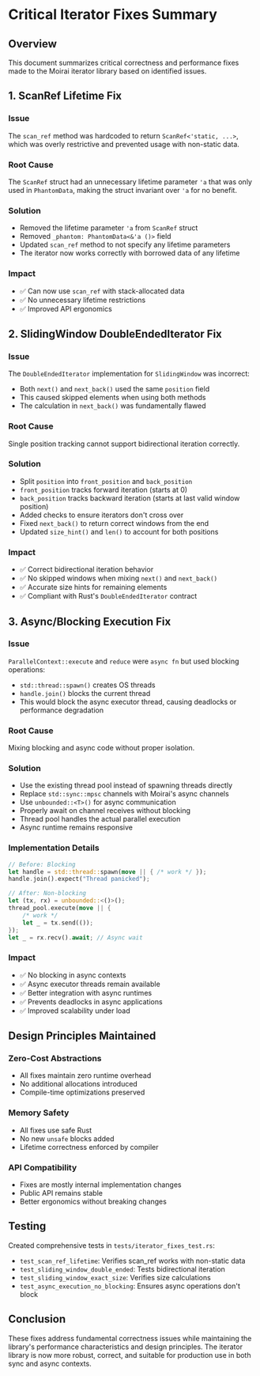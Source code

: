 # Critical Iterator Fixes Summary

## Overview
This document summarizes critical correctness and performance fixes made to the Moirai iterator library based on identified issues.

## 1. ScanRef Lifetime Fix

### Issue
The `scan_ref` method was hardcoded to return `ScanRef<'static, ...>`, which was overly restrictive and prevented usage with non-static data.

### Root Cause
The `ScanRef` struct had an unnecessary lifetime parameter `'a` that was only used in `PhantomData`, making the struct invariant over `'a` for no benefit.

### Solution
- Removed the lifetime parameter `'a` from `ScanRef` struct
- Removed `_phantom: PhantomData<&'a ()>` field
- Updated `scan_ref` method to not specify any lifetime parameters
- The iterator now works correctly with borrowed data of any lifetime

### Impact
- ✅ Can now use `scan_ref` with stack-allocated data
- ✅ No unnecessary lifetime restrictions
- ✅ Improved API ergonomics

## 2. SlidingWindow DoubleEndedIterator Fix

### Issue
The `DoubleEndedIterator` implementation for `SlidingWindow` was incorrect:
- Both `next()` and `next_back()` used the same `position` field
- This caused skipped elements when using both methods
- The calculation in `next_back()` was fundamentally flawed

### Root Cause
Single position tracking cannot support bidirectional iteration correctly.

### Solution
- Split `position` into `front_position` and `back_position`
- `front_position` tracks forward iteration (starts at 0)
- `back_position` tracks backward iteration (starts at last valid window position)
- Added checks to ensure iterators don't cross over
- Fixed `next_back()` to return correct windows from the end
- Updated `size_hint()` and `len()` to account for both positions

### Impact
- ✅ Correct bidirectional iteration behavior
- ✅ No skipped windows when mixing `next()` and `next_back()`
- ✅ Accurate size hints for remaining elements
- ✅ Compliant with Rust's `DoubleEndedIterator` contract

## 3. Async/Blocking Execution Fix

### Issue
`ParallelContext::execute` and `reduce` were `async fn` but used blocking operations:
- `std::thread::spawn()` creates OS threads
- `handle.join()` blocks the current thread
- This would block the async executor thread, causing deadlocks or performance degradation

### Root Cause
Mixing blocking and async code without proper isolation.

### Solution
- Use the existing thread pool instead of spawning threads directly
- Replace `std::sync::mpsc` channels with Moirai's async channels
- Use `unbounded::<T>()` for async communication
- Properly await on channel receives without blocking
- Thread pool handles the actual parallel execution
- Async runtime remains responsive

### Implementation Details
```rust
// Before: Blocking
let handle = std::thread::spawn(move || { /* work */ });
handle.join().expect("Thread panicked");

// After: Non-blocking
let (tx, rx) = unbounded::<()>();
thread_pool.execute(move || { 
    /* work */
    let _ = tx.send(());
});
let _ = rx.recv().await; // Async wait
```

### Impact
- ✅ No blocking in async contexts
- ✅ Async executor threads remain available
- ✅ Better integration with async runtimes
- ✅ Prevents deadlocks in async applications
- ✅ Improved scalability under load

## Design Principles Maintained

### Zero-Cost Abstractions
- All fixes maintain zero runtime overhead
- No additional allocations introduced
- Compile-time optimizations preserved

### Memory Safety
- All fixes use safe Rust
- No new `unsafe` blocks added
- Lifetime correctness enforced by compiler

### API Compatibility
- Fixes are mostly internal implementation changes
- Public API remains stable
- Better ergonomics without breaking changes

## Testing
Created comprehensive tests in `tests/iterator_fixes_test.rs`:
- `test_scan_ref_lifetime`: Verifies scan_ref works with non-static data
- `test_sliding_window_double_ended`: Tests bidirectional iteration
- `test_sliding_window_exact_size`: Verifies size calculations
- `test_async_execution_no_blocking`: Ensures async operations don't block

## Conclusion
These fixes address fundamental correctness issues while maintaining the library's performance characteristics and design principles. The iterator library is now more robust, correct, and suitable for production use in both sync and async contexts.